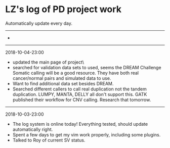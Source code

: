 # LZ's log of PD project work

Automatically update every day.

******************************


- 
***


2018-10-04-23:00

- updated the main page of project\
- searched for validation data sets to used, seems the DREAM Challenge Somatic calling will be a good resource. They have both real cancer/normal pairs and simulated data to use.
- Want to find additional data set besides DREAM.
- Searched different callers to call real duplication not the tandem duplication. LUMPY, MANTA, DELLY all don't support this. GATK published their workflow for CNV calling. Research that tomorrow.

***


2018-10-03-23:00
- The log system is online today! Everything tested, should update automatically right.
- Spent a few days to get my vim work properly, including some plugins.
- Talked to Roy of current SV status.




